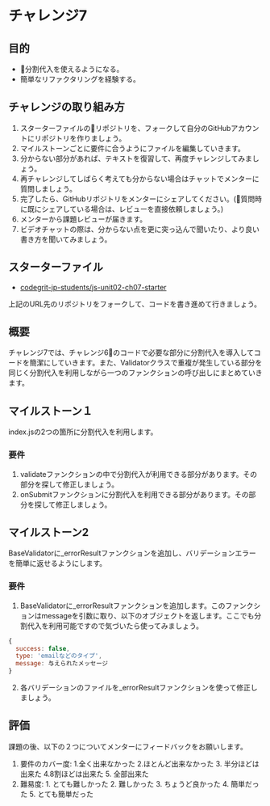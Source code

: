 # チャレンジ7

## 目的

- 分割代入を使えるようになる。
- 簡単なリファクタリングを経験する。

## チャレンジの取り組み方

1. スターターファイルのリポジトリを、フォークして自分のGitHubアカウントにリポジトリを作りましょう。
2. マイルストーンごとに要件に合うようにファイルを編集していきます。
3. 分からない部分があれば、テキストを復習して、再度チャレンジしてみましょう。
4. 再チャレンジしてしばらく考えても分からない場合はチャットでメンターに質問しましょう。
5. 完了したら、GitHubリポジトリをメンターにシェアしてください。(質問時に既にシェアしている場合は、レビューを直接依頼しましょう。)
6. メンターから課題レビューが届きます。
7. ビデオチャットの際は、分からない点を更に突っ込んで聞いたり、より良い書き方を聞いてみましょう。

## スターターファイル

- [codegrit-jp-students/js-unit02-ch07-starter](https://github.com/codegrit-jp-students/js-unit02-ch07-starter)

上記のURL先のリポジトリをフォークして、コードを書き進めて行きましょう。

## 概要

チャレンジ7では、チャレンジ6のコードで必要な部分に分割代入を導入してコードを簡潔にしていきます。また、Validatorクラスで重複が発生している部分を同じく分割代入を利用しながら一つのファンクションの呼び出しにまとめていきます。

## マイルストーン１

index.jsの2つの箇所に分割代入を利用します。

### 要件

1. validateファンクションの中で分割代入が利用できる部分があります。その部分を探して修正しましょう。
2. onSubmitファンクションに分割代入を利用できる部分があります。その部分を探して修正しましょう。

## マイルストーン2

BaseValidatorに_errorResultファンクションを追加し、バリデーションエラーを簡単に返せるようにします。

### 要件

1. BaseValidatorに_errorResultファンクションを追加します。このファンクションはmessageを引数に取り、以下のオブジェクトを返します。ここでも分割代入を利用可能ですので気づいたら使ってみましょう。

```javascript
{
  success: false,
  type: 'emailなどのタイプ',
  message: 与えられたメッセージ
}
```

2. 各バリデーションのファイルを_errorResultファンクションを使って修正しましょう。

## 評価

課題の後、以下の２つについてメンターにフィードバックをお願いします。

1. 要件のカバー度: 1.全く出来なかった 2.ほとんど出来なかった 3. 半分ほどは出来た 4.8割ほどは出来た 5. 全部出来た
2. 難易度: 1. とても難しかった 2. 難しかった 3. ちょうど良かった 4. 簡単だった 5. とても簡単だった
